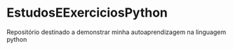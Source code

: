 # EstudosEExerciciosPython
Repositório destinado a demonstrar minha autoaprendizagem na linguagem python
